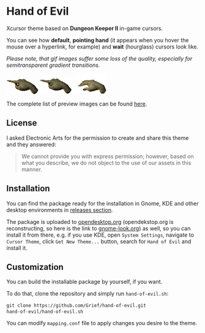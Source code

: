 # Hand of Evil
Xcursor theme based on **Dungeon Keeper II** in-game cursors.

You can see how **default**, **pointing hand** (it appears when you hover the mouse over a hyperlink, for example) and **wait** (hourglass) cursors look like. 

*Please note, that gif images suffer some loss of the quality, especially for semitransparent gradient transitions.*

![left_ptr](previews/left_ptr.gif) ![pointing_hand](previews/pointing_hand.gif) ![wait](previews/wait.gif)

The complete list of preview images can be found [here](previews.md).

## License

I asked Electronic Arts for the permission to create and share this theme and they answered:
>We cannot provide you with express permission; however, based on what you describe, we do not object to the use of our assets in this manner.

## Installation

You can find the package ready for the installation in Gnome, KDE and other desktop environments in [releases section](https://github.com/Grief/hand-of-evil/releases).

The package is uploaded to [opendesktop.org](http://opendesktop.org/content/show.php/Hand+of+Evil?content=175746) (opendekstop.org is reconstructing, so here is the link to [gnome-look.org](https://www.gnome-look.org/p/999427/)) as well, so you can install it from there, e.g. if you use KDE, open `System Settings`, navigate to `Cursor Theme`, click `Get New Theme...` button, search for `Hand of Evil` and install it.

## Customization

You can build the installable package by yourself, if you want.

To do that, clone the repository and simply run `hand-of-evil.sh`:

    git clone https://github.com/Grief/hand-of-evil.git
    hand-of-evil/hand-of-evil.sh

You can modify `mapping.conf` file to apply changes you desire to the theme.
